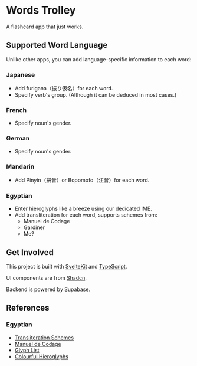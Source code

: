 # Words Trolley

A flashcard app that just works.

## Supported Word Language

Unlike other apps, you can add language-specific information to each word:

### Japanese

* Add furigana（振り仮名）for each word.
* Specify verb's group. (Although it can be deduced in most cases.)

### French

* Specify noun's gender.

### German

* Specify noun's gender.

### Mandarin

* Add Pinyin（拼音）or Bopomofo（注音）for each word.

### Egyptian

* Enter hieroglyphs like a breeze using our dedicated IME.
* Add transliteration for each word, supports schemes from:
  * Manuel de Codage
  * Gardiner
  * Me?

## Get Involved

This project is built with [SvelteKit](https://svelte.dev)
and [TypeScript](https://typescriptlang.org).

UI components are from [Shadcn](https://shadcn-svelte.com).

Backend is powered by [Supabase](https://supabase.com).

## References

### Egyptian

- [Transliteration Schemes](https://en.wikipedia.org/wiki/Transliteration_of_Ancient_Egyptian)
- [Manuel de Codage](https://www.catchpenny.org/codage)
- [Glyph List](https://en.wikipedia.org/wiki/List_of_Egyptian_hieroglyphs)
- [Colourful Hieroglyphs](https://github.com/semiessessi/recoloured-tuxscribe-hieroglyphs)
